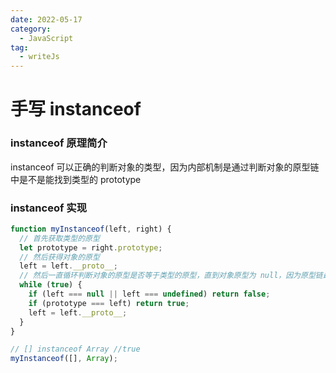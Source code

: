 ```yaml
---
date: 2022-05-17
category:
  - JavaScript
tag:
  - writeJs
---
```


# 手写 instanceof

### instanceof 原理简介

instanceof 可以正确的判断对象的类型，因为内部机制是通过判断对象的原型链中是不是能找到类型的 prototype

### instanceof 实现

```javascript
function myInstanceof(left, right) {
  // 首先获取类型的原型
  let prototype = right.prototype;
  // 然后获得对象的原型
  left = left.__proto__;
  // 然后一直循环判断对象的原型是否等于类型的原型，直到对象原型为 null，因为原型链最终为 null
  while (true) {
    if (left === null || left === undefined) return false;
    if (prototype === left) return true;
    left = left.__proto__;
  }
}

// [] instanceof Array //true
myInstanceof([], Array);
```
